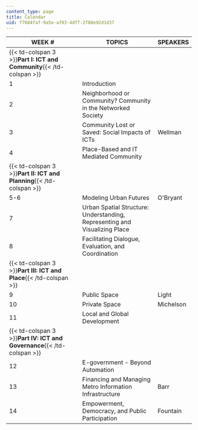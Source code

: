 ```yaml
---
content_type: page
title: Calendar
uid: f7604faf-9a5e-af03-4dff-2f88e92d1d37
---
```


| WEEK # | TOPICS | SPEAKERS |
| --- | --- | --- |
| {{< td-colspan 3 >}}**Part I: ICT and Community**{{< /td-colspan >}} |||
| 1 | Introduction | &nbsp; |
| 2 | Neighborhood or Community? Community in the Networked Society | &nbsp; |
| 3 | Community Lost or Saved: Social Impacts of ICTs | Wellman |
| 4 | Place-Based and IT Mediated Community | &nbsp; |
| {{< td-colspan 3 >}}**Part II: ICT and Planning**{{< /td-colspan >}} |||
| 5-6 | Modeling Urban Futures | O'Bryant |
| 7 | Urban Spatial Structure: Understanding, Representing and Visualizing Place | &nbsp; |
| 8 | Facilitating Dialogue, Evaluation, and Coordination | &nbsp; |
| {{< td-colspan 3 >}}**Part III: ICT and Place**{{< /td-colspan >}} |||
| 9 | Public Space | Light |
| 10 | Private Space | Michelson |
| 11 | Local and Global Development | &nbsp; |
| {{< td-colspan 3 >}}**Part IV: ICT and Governance**{{< /td-colspan >}} |||
| 12 | E-government - Beyond Automation | &nbsp; |
| 13 | Financing and Managing Metro Information Infrastructure | Barr |
| 14 | Empowerment, Democracy, and Public Participation | Fountain